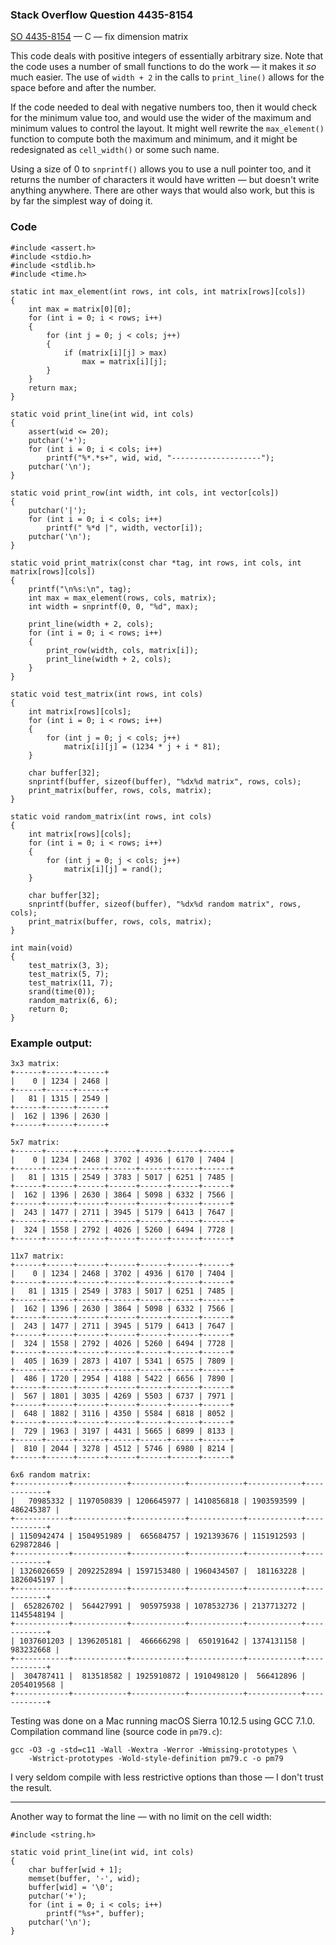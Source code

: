 ### Stack Overflow Question 4435-8154

[SO 4435-8154](http://stackoverflow.com/q/44358154) &mdash;
C — fix dimension matrix

This code deals with positive integers of essentially arbitrary size.
Note that the code uses a number of small functions to do the work —
it makes it _so_ much easier.
The use of `width + 2` in the calls to `print_line()` allows for the
space before and after the number.

If the code needed to deal with negative numbers too, then it would
check for the minimum value too, and would use the wider of the maximum
and minimum values to control the layout.
It might well rewrite the `max_element()` function to compute both the
maximum and minimum, and it might be redesignated as `cell_width()` or
some such name.

Using a size of 0 to `snprintf()` allows you to use a null pointer too,
and it returns the number of characters it would have written — but
doesn't write anything anywhere.
There are other ways that would also work, but this is by far the
simplest way of doing it.

### Code

    #include <assert.h>
    #include <stdio.h>
    #include <stdlib.h>
    #include <time.h>

    static int max_element(int rows, int cols, int matrix[rows][cols])
    {
        int max = matrix[0][0];
        for (int i = 0; i < rows; i++)
        {
            for (int j = 0; j < cols; j++)
            {
                if (matrix[i][j] > max)
                    max = matrix[i][j];
            }
        }
        return max;
    }

    static void print_line(int wid, int cols)
    {
        assert(wid <= 20);
        putchar('+');
        for (int i = 0; i < cols; i++)
            printf("%*.*s+", wid, wid, "--------------------");
        putchar('\n');
    }

    static void print_row(int width, int cols, int vector[cols])
    {
        putchar('|');
        for (int i = 0; i < cols; i++)
            printf(" %*d |", width, vector[i]);
        putchar('\n');
    }

    static void print_matrix(const char *tag, int rows, int cols, int matrix[rows][cols])
    {
        printf("\n%s:\n", tag);
        int max = max_element(rows, cols, matrix);
        int width = snprintf(0, 0, "%d", max);

        print_line(width + 2, cols);
        for (int i = 0; i < rows; i++)
        {
            print_row(width, cols, matrix[i]);
            print_line(width + 2, cols);
        }
    }

    static void test_matrix(int rows, int cols)
    {
        int matrix[rows][cols];
        for (int i = 0; i < rows; i++)
        {
            for (int j = 0; j < cols; j++)
                matrix[i][j] = (1234 * j + i * 81);
        }

        char buffer[32];
        snprintf(buffer, sizeof(buffer), "%dx%d matrix", rows, cols);
        print_matrix(buffer, rows, cols, matrix);
    }

    static void random_matrix(int rows, int cols)
    {
        int matrix[rows][cols];
        for (int i = 0; i < rows; i++)
        {
            for (int j = 0; j < cols; j++)
                matrix[i][j] = rand();
        }

        char buffer[32];
        snprintf(buffer, sizeof(buffer), "%dx%d random matrix", rows, cols);
        print_matrix(buffer, rows, cols, matrix);
    }

    int main(void)
    {
        test_matrix(3, 3);
        test_matrix(5, 7);
        test_matrix(11, 7);
        srand(time(0));
        random_matrix(6, 6);
        return 0;
    }



### Example output:

    3x3 matrix:
    +------+------+------+
    |    0 | 1234 | 2468 |
    +------+------+------+
    |   81 | 1315 | 2549 |
    +------+------+------+
    |  162 | 1396 | 2630 |
    +------+------+------+

    5x7 matrix:
    +------+------+------+------+------+------+------+
    |    0 | 1234 | 2468 | 3702 | 4936 | 6170 | 7404 |
    +------+------+------+------+------+------+------+
    |   81 | 1315 | 2549 | 3783 | 5017 | 6251 | 7485 |
    +------+------+------+------+------+------+------+
    |  162 | 1396 | 2630 | 3864 | 5098 | 6332 | 7566 |
    +------+------+------+------+------+------+------+
    |  243 | 1477 | 2711 | 3945 | 5179 | 6413 | 7647 |
    +------+------+------+------+------+------+------+
    |  324 | 1558 | 2792 | 4026 | 5260 | 6494 | 7728 |
    +------+------+------+------+------+------+------+

    11x7 matrix:
    +------+------+------+------+------+------+------+
    |    0 | 1234 | 2468 | 3702 | 4936 | 6170 | 7404 |
    +------+------+------+------+------+------+------+
    |   81 | 1315 | 2549 | 3783 | 5017 | 6251 | 7485 |
    +------+------+------+------+------+------+------+
    |  162 | 1396 | 2630 | 3864 | 5098 | 6332 | 7566 |
    +------+------+------+------+------+------+------+
    |  243 | 1477 | 2711 | 3945 | 5179 | 6413 | 7647 |
    +------+------+------+------+------+------+------+
    |  324 | 1558 | 2792 | 4026 | 5260 | 6494 | 7728 |
    +------+------+------+------+------+------+------+
    |  405 | 1639 | 2873 | 4107 | 5341 | 6575 | 7809 |
    +------+------+------+------+------+------+------+
    |  486 | 1720 | 2954 | 4188 | 5422 | 6656 | 7890 |
    +------+------+------+------+------+------+------+
    |  567 | 1801 | 3035 | 4269 | 5503 | 6737 | 7971 |
    +------+------+------+------+------+------+------+
    |  648 | 1882 | 3116 | 4350 | 5584 | 6818 | 8052 |
    +------+------+------+------+------+------+------+
    |  729 | 1963 | 3197 | 4431 | 5665 | 6899 | 8133 |
    +------+------+------+------+------+------+------+
    |  810 | 2044 | 3278 | 4512 | 5746 | 6980 | 8214 |
    +------+------+------+------+------+------+------+

    6x6 random matrix:
    +------------+------------+------------+------------+------------+------------+
    |   70985332 | 1197050839 | 1206645977 | 1410856818 | 1903593599 |  486245387 |
    +------------+------------+------------+------------+------------+------------+
    | 1150942474 | 1504951989 |  665684757 | 1921393676 | 1151912593 |  629872846 |
    +------------+------------+------------+------------+------------+------------+
    | 1326026659 | 2092252894 | 1597153480 | 1960434507 |  181163228 | 1826045197 |
    +------------+------------+------------+------------+------------+------------+
    |  652826702 |  564427991 |  905975938 | 1078532736 | 2137713272 | 1145548194 |
    +------------+------------+------------+------------+------------+------------+
    | 1037601203 | 1396205181 |  466666298 |  650191642 | 1374131158 |  983232668 |
    +------------+------------+------------+------------+------------+------------+
    |  304787411 |  813518582 | 1925910872 | 1910498120 |  566412896 | 2054019568 |
    +------------+------------+------------+------------+------------+------------+

Testing was done on a Mac running macOS Sierra 10.12.5 using GCC 7.1.0.
Compilation command line (source code in `pm79.c`):

    gcc -O3 -g -std=c11 -Wall -Wextra -Werror -Wmissing-prototypes \
        -Wstrict-prototypes -Wold-style-definition pm79.c -o pm79

I very seldom compile with less restrictive options than those — I don't trust the result.

<hr>

Another way to format the line — with no limit on the cell width:

    #include <string.h>

    static void print_line(int wid, int cols)
    {
        char buffer[wid + 1];
        memset(buffer, '-', wid);
        buffer[wid] = '\0';
        putchar('+');
        for (int i = 0; i < cols; i++)
            printf("%s+", buffer);
        putchar('\n');
    }

